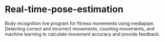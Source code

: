 # Real-time-pose-estimation
Body recognition live program for fitness movements using mediapipe. Detecting correct and incorrect movements, counting movements, and machine learning to calculate movement accuracy and provide feedback.
